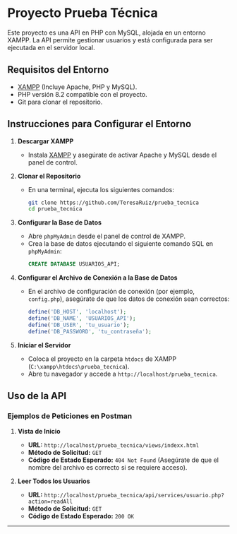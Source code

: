 # Proyecto Prueba Técnica

Este proyecto es una API en PHP con MySQL, alojada en un entorno XAMPP. La API permite gestionar usuarios y está configurada para ser ejecutada en el servidor local.

## Requisitos del Entorno

- [XAMPP](https://www.apachefriends.org/) (Incluye Apache, PHP y MySQL).
- PHP versión 8.2 compatible con el proyecto.
- Git para clonar el repositorio.

## Instrucciones para Configurar el Entorno

1. **Descargar XAMPP**
   - Instala [XAMPP](https://www.apachefriends.org/) y asegúrate de activar Apache y MySQL desde el panel de control.

2. **Clonar el Repositorio**
   - En una terminal, ejecuta los siguientes comandos:
     ```bash
     git clone https://github.com/TeresaRuiz/prueba_tecnica
     cd prueba_tecnica
     ```

3. **Configurar la Base de Datos**
   - Abre `phpMyAdmin` desde el panel de control de XAMPP.
   - Crea la base de datos ejecutando el siguiente comando SQL en `phpMyAdmin`:
     ```sql
     CREATE DATABASE USUARIOS_API;
     ```

4. **Configurar el Archivo de Conexión a la Base de Datos**
   - En el archivo de configuración de conexión (por ejemplo, `config.php`), asegúrate de que los datos de conexión sean correctos:
     ```php
     define('DB_HOST', 'localhost');
     define('DB_NAME', 'USUARIOS_API');
     define('DB_USER', 'tu_usuario');
     define('DB_PASSWORD', 'tu_contraseña');
     ```

5. **Iniciar el Servidor**
   - Coloca el proyecto en la carpeta `htdocs` de XAMPP (`C:\xampp\htdocs\prueba_tecnica`).
   - Abre tu navegador y accede a `http://localhost/prueba_tecnica`.

## Uso de la API

### Ejemplos de Peticiones en Postman

1. **Vista de Inicio**
   - **URL:** `http://localhost/prueba_tecnica/views/indexx.html`
   - **Método de Solicitud:** `GET`
   - **Código de Estado Esperado:** `404 Not Found` (Asegúrate de que el nombre del archivo es correcto si se requiere acceso).

2. **Leer Todos los Usuarios**
   - **URL:** `http://localhost/prueba_tecnica/api/services/usuario.php?action=readAll`
   - **Método de Solicitud:** `GET`
   - **Código de Estado Esperado:** `200 OK`

---
